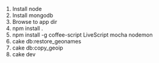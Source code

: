 1. Install node
2. Install mongodb
3. Browse to app dir
4. npm install .
5. npm install -g coffee-script LiveScript mocha nodemon
6. cake db:restore_geonames 
7. cake db:copy_geoip
8. cake dev
